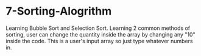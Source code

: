 # 7-Sorting-Alogrithm
Learning Bubble Sort and Selection Sort.
Learning 2 common methods of sorting, user can change the quantity inside the array by changing any "10" inside the code.
This is a user's input array so just type whatever numbers in.
